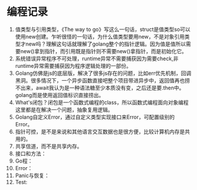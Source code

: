 # 编程记录

1. 值类型与引用类型，《The way to go》写这么一句话，struct是值类型so可以使用new创建。乍听很怪的一句话，为什么值类型要用new，不是对象引用类型才new吗？理解这句话就理解了golang整个的指针逻辑。因为值是值所以需要new()拿到指针，而引用既是指针则不需要new()拿指针，而是初始化它。  
2. 系统错误异常程序不可处理，runtime异常不需要捕获因为需要check,非runtime异常需要捕获因为程序逻辑处理的一部份。  
3. Golang仿佛是js的底层版，解决了很多js存在的问题，比如err优先机制，回调黑洞。很多情况下，一个异步函数直接吧整个项目带进异步中，返回值再也捞不出来，await我认为是一种语法糖至少本质没有变，之后还是要.then中。golang而是使用返回值标识直接捞出。  
4. What's闭包？闭包是一个函数式编程的class，所以函数式编程面向对象编程这里都是在解决一个问题，抽象复用逻辑。  
5. Golang自定义Error，通过自定义类型实现接口来Error，可配置级别的Error。  
6. 指针可控，是不是来说和其他语言交互数据也是很方便，比较计算机内存是共用的。 
7. 共享信道，而不是共享内存。  
8. 接口和方法：  
9. Go程：  
10. Error：  
11. Panic与恢复：  
12. Test:  